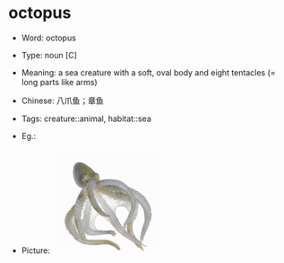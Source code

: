 # octopus

- Word: octopus

- Type: noun [C]
- Meaning: a sea creature with a soft, oval body and eight tentacles (= long parts like arms)
- Chinese: 八爪鱼；章鱼
- Tags: creature::animal, habitat::sea
- Eg.: 
- Picture: ![octopus](images/octopus.jpg)

